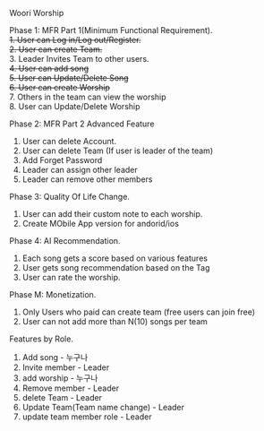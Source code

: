 Woori Worship

Phase 1: MFR Part 1(Minimum Functional Requirement).  
~~1. User can Log in/Log out/Register.~~  
~~2. User can create Team.~~  
3. Leader Invites Team to other users.  
~~4. User can add song~~  
~~5. User can Update/Delete Song~~  
~~6. User can create Worship~~  
7. Others in the team can view the worship  
8. User can Update/Delete Worship  

Phase 2: MFR Part 2 Advanced Feature  
1. User can delete Account.  
2. User can delete Team (If user is leader of the team)  
3. Add Forget Password  
4. Leader can assign other leader  
5. Leader can remove other members  

Phase 3: Quality Of Life Change.  
1. User can add their custom note to each worship.  
2. Create MObile App version for andorid/ios  

Phase 4: AI Recommendation.  
1. Each song gets a score based on various features  
2. User gets song recommendation based on the Tag  
3. User can rate the worship.  

Phase M: Monetization.  
1. Only Users who paid can create team (free users can join free)  
2. User can not add more than N(10) songs per team  




Features by Role.
1. Add song - 누구나
2. Invite member - Leader
3. add worship - 누구나
4. Remove member - Leader
5. delete Team - Leader
6. Update Team(Team name change) - Leader
7. update team member role - Leader